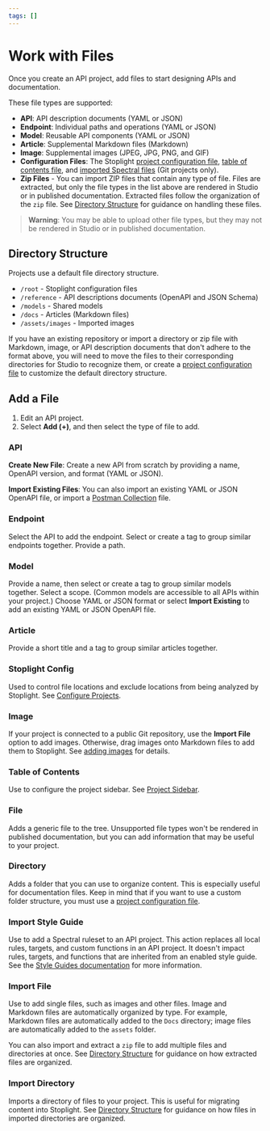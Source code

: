 ```yaml
---
tags: []
---
```


# Work with Files

Once you create an API project, add files to start designing APIs and documentation. 

These file types are supported:

- **API**: API description documents (YAML or JSON)
- **Endpoint**: Individual paths and operations (YAML or JSON)
- **Model**: Reusable API components (YAML or JSON)
- **Article**: Supplemental Markdown files (Markdown)
- **Image**: Supplemental images (JPEG, JPG, PNG, and GIF)
- **Configuration Files**: The Stoplight [project configuration file](../2.-workspaces/c.config.md), [table of contents file](../4.-documentation/Sidebar/d.table-of-contents.md), and [imported Spectral files](../2a.-style-guides/style-guides-and-git.md) (Git projects only).
- **Zip Files** - You can import ZIP files that contain any type of file. Files are extracted, but only the file types in the list above are rendered in Studio or in published documentation. Extracted files follow the organization of the `zip` file. See [Directory Structure](#directory-structure) for guidance on handling these files.

<!-- theme: Warning -->
>**Warning**: You may be able to upload other file types, but they may not be rendered in Studio or in published documentation.

## Directory Structure

Projects use a default file directory structure. 

- `/root` - Stoplight configuration files
- `/reference` - API descriptions documents (OpenAPI and JSON Schema)
- `/models` - Shared models
- `/docs` - Articles (Markdown files)
- `/assets/images` - Imported images

If you have an existing repository or import a directory or zip file with Markdown, image, or API description documents that don't adhere to the format above, you will need to move the files to their corresponding directories for Studio to recognize them, or create a [project configuration file](../2.-workspaces/c.config.md) to customize the default directory structure.

## Add a File

1. Edit an API project.
2. Select **Add (+)**, and then select the type of file to add.

### API

**Create New File**: Create a new API from scratch by providing a name, OpenAPI version, and format (YAML or JSON).

**Import Existing Files**: You can also import an existing YAML or JSON OpenAPI file, or import a [Postman Collection](../6.-migrations/postman.md) file.

### Endpoint

Select the API to add the endpoint. Select or create a tag to group similar endpoints together. Provide a path. 

### Model

Provide a name, then select or create a tag to group similar models together. Select a scope. (Common models are accessible to all APIs within your project.) Choose YAML or JSON format or select **Import Existing** to add an existing YAML or JSON OpenAPI file.

### Article

Provide a short title and a tag to group similar articles together.

### Stoplight Config

Used to control file locations and exclude locations from being analyzed by Stoplight. See [Configure Projects](../2.-workspaces/c.config.md).

### Image

If your project is connected to a public Git repository, use the **Import File** option to add images. Otherwise, drag images onto Markdown files to add them to Stoplight. See [adding images](../4.-documentation/f.adding-images.md) for details.

### Table of Contents

Use to configure the project sidebar. See [Project Sidebar](../4.-documentation/Sidebar/a.customize-sidebar.md).

### File

Adds a generic file to the tree. Unsupported file types won't be rendered in published documentation, but you can add information that may be useful to your project.

### Directory

Adds a folder that you can use to organize content. This is especially useful for documentation files. Keep in mind that if you want to use a custom folder structure, you must use a [project configuration file](../2.-workspaces/c.config.md).

### Import Style Guide

Use to add a Spectral ruleset to an API project. This action replaces all local rules, targets, and custom functions in an API project. It doesn't impact rules, targets, and functions that are inherited from an enabled style guide. See the [Style Guides documentation](../2a.-style-guides/a.style-guide-projects.md) for more information.

### Import File

Use to add single files, such as images and other files. Image and Markdown files are automatically organized by type. For example, Markdown files are automatically added to the `Docs` directory; image files are automatically added to the `assets` folder. 

You can also import and extract a `zip` file to add multiple files and directories at once. See [Directory Structure](#directory-structure) for guidance on how extracted files are organized.

### Import Directory

Imports a directory of files to your project. This is useful for migrating content into Stoplight. See [Directory Structure](#directory-structure) for guidance on how files in imported directories are organized.


